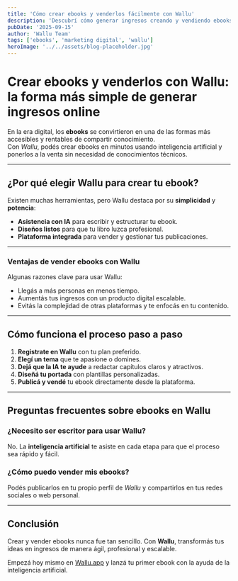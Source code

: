 ```yaml
---
title: 'Cómo crear ebooks y venderlos fácilmente con Wallu'
description: 'Descubrí cómo generar ingresos creando y vendiendo ebooks con inteligencia artificial en Wallu de manera simple y rápida.'
pubDate: '2025-09-15'
author: 'Wallu Team'
tags: ['ebooks', 'marketing digital', 'wallu']
heroImage: '../../assets/blog-placeholder.jpg'
---
```


# Crear ebooks y venderlos con Wallu: la forma más simple de generar ingresos online

En la era digital, los **ebooks** se convirtieron en una de las formas más accesibles y rentables de compartir conocimiento.  
Con *Wallu*, podés crear ebooks en minutos usando inteligencia artificial y ponerlos a la venta sin necesidad de conocimientos técnicos.  

---

## ¿Por qué elegir Wallu para crear tu ebook?

Existen muchas herramientas, pero Wallu destaca por su **simplicidad** y **potencia**:

- **Asistencia con IA** para escribir y estructurar tu ebook.  
- **Diseños listos** para que tu libro luzca profesional.  
- **Plataforma integrada** para vender y gestionar tus publicaciones.  

---

### Ventajas de vender ebooks con Wallu

Algunas razones clave para usar Wallu:  

- Llegás a más personas en menos tiempo.  
- Aumentás tus ingresos con un producto digital escalable.  
- Evitás la complejidad de otras plataformas y te enfocás en tu contenido.  

---

## Cómo funciona el proceso paso a paso

1. **Registrate en Wallu** con tu plan preferido.  
2. **Elegí un tema** que te apasione o domines.  
3. **Dejá que la IA te ayude** a redactar capítulos claros y atractivos.  
4. **Diseñá tu portada** con plantillas personalizadas.  
5. **Publicá y vendé** tu ebook directamente desde la plataforma.  

---

## Preguntas frecuentes sobre ebooks en Wallu

### ¿Necesito ser escritor para usar Wallu?

No. La **inteligencia artificial** te asiste en cada etapa para que el proceso sea rápido y fácil.

### ¿Cómo puedo vender mis ebooks?

Podés publicarlos en tu propio perfil de *Wallu* y compartirlos en tus redes sociales o web personal.  

---

## Conclusión

Crear y vender ebooks nunca fue tan sencillo. Con **Wallu**, transformás tus ideas en ingresos de manera ágil, profesional y escalable.  

Empezá hoy mismo en [Wallu.app](https://wallu.app) y lanzá tu primer ebook con la ayuda de la inteligencia artificial.
